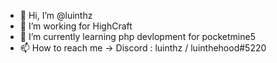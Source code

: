 - 👋 Hi, I’m @luinthz
- 👀 I’m working for HighCraft
- 🌱 I’m currently learning php devlopment for pocketmine5
- 📫 How to reach me -> Discord : luinthz / luinthehood#5220

